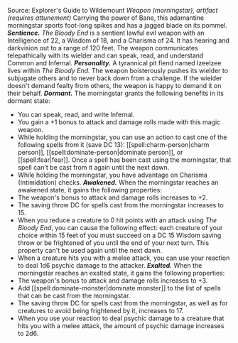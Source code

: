 Source: Explorer's Guide to Wildemount
*Weapon (morningstar), artifact (requires attunement)*
Carrying the power of Bane, this adamantine morningstar sports foot-long spikes and has a jagged blade on its pommel.
***Sentience.*** *The Bloody End* is a sentient lawful evil weapon with an Intelligence of 22, a Wisdom of 18, and a Charisma of 24. It has hearing and darkvision out to a range of 120 feet.
The weapon communicates telepathically with its wielder and can speak, read, and understand Common and Infernal.
***Personality.*** A tyrannical pit fiend named Izeelzee lives within *The Bloody End*. The weapon boisterously pushes its wielder to subjugate others and to never back down from a challenge. If the wielder doesn't demand fealty from others, the weapon is happy to demand it on their behalf.
***Dormant.*** The morningstar grants the following benefits in its dormant state:
* You can speak, read, and write Infernal.
* You gain a +1 bonus to attack and damage rolls made with this magic weapon.
* While holding the morningstar, you can use an action to cast one of the following spells from it (save DC 13): [[spell:charm-person|charm person]], [[spell:dominate-person|dominate person]], or [[spell:fear|fear]]. Once a spell has been cast using the morningstar, that spell can't be cast from it again until the next dawn.
* While holding the morningstar, you have advantage on Charisma (Intimidation) checks.
***Awakened.*** When the morningstar reaches an awakened state, it gains the following properties:
* The weapon's bonus to attack and damage rolls increases to +2.
* The saving throw DC for spells cast from the morningstar increases to 15.
* When you reduce a creature to 0 hit points with an attack using *The Bloody End*, you can cause the following effect: each creature of your choice within 15 feet of you must succeed on a DC 15 Wisdom saving throw or be frightened of you until the end of your next turn. This property can't be used again until the next dawn.
* When a creature hits you with a melee attack, you can use your reaction to deal 1d6 psychic damage to the attacker.
***Exalted.*** When the morningstar reaches an exalted state, it gains the following properties:
* The weapon's bonus to attack and damage rolls increases to +3.
* Add [[spell:dominate-monster|dominate monster]] to the list of spells that can be cast from the morningstar.
* The saving throw DC for spells cast from the morningstar, as well as for creatures to avoid being frightened by it, increases to 17.
* When you use your reaction to deal psychic damage to a creature that hits you with a melee attack, the amount of psychic damage increases to 2d6.